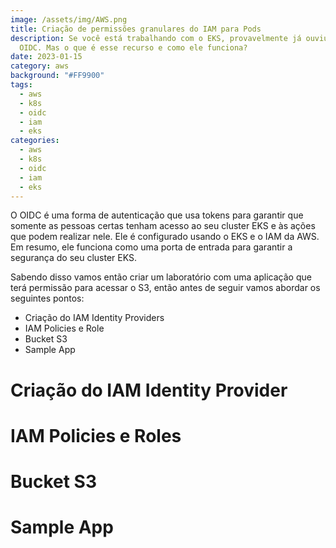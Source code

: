 ```yaml
---
image: /assets/img/AWS.png
title: Criação de permissões granulares do IAM para Pods
description: Se você está trabalhando com o EKS, provavelmente já ouviu falar de
  OIDC. Mas o que é esse recurso e como ele funciona?
date: 2023-01-15
category: aws
background: "#FF9900"
tags:
  - aws
  - k8s
  - oidc
  - iam
  - eks
categories:
  - aws
  - k8s
  - oidc
  - iam
  - eks
---
```

O OIDC é uma forma de autenticação que usa tokens para garantir que somente as pessoas certas tenham acesso ao seu cluster EKS e às ações que podem realizar nele. Ele é configurado usando o EKS e o IAM da AWS. Em resumo, ele funciona como uma porta de entrada para garantir a segurança do seu cluster EKS.

Sabendo disso vamos então criar um laboratório com uma aplicação que terá permissão  para acessar o S3, então antes de seguir vamos abordar os seguintes pontos:

* Criação do IAM Identity Providers
* I﻿AM Policies e Role
* Bucket S3
* S﻿ample App



# Criação  do IAM Identity Provider



# I﻿AM Policies e Roles

# Bucket S3

# S﻿ample App